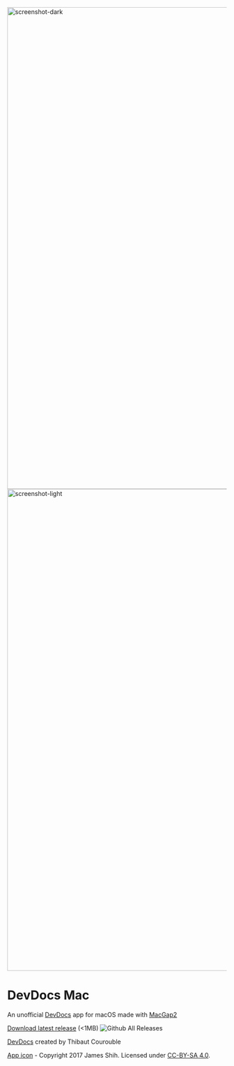 <img width="1105" alt="screenshot-dark" src="https://user-images.githubusercontent.com/4647136/46058177-427ef980-c18c-11e8-9e14-48c3c8f9f329.png">
<img width="1105" alt="screenshot-light" src="https://user-images.githubusercontent.com/4647136/46058178-427ef980-c18c-11e8-9c66-039e6dd6681e.png">

# DevDocs Mac

An unofficial [DevDocs](https://devdocs.io) app for macOS made with [MacGap2](https://github.com/MacGapProject/MacGap2)

[Download latest release](https://github.com/hyjk2000/devdocs-mac/releases) (<1MB) ![Github All Releases](https://img.shields.io/github/downloads/hyjk2000/devdocs-mac/total.svg)

[DevDocs](https://github.com/Thibaut/devdocs) created by Thibaut Courouble

[App icon](https://github.com/hyjk2000/devdocs-mac/tree/master/MacGap/Images.xcassets/AppIcon.appiconset) - Copyright 2017 James Shih. Licensed under [CC-BY-SA 4.0](http://creativecommons.org/licenses/by-sa/4.0/).
